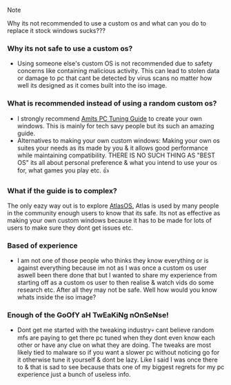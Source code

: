 > [!NOTE]
> Why its not recommended to use a custom os and what can you do to replace it stock windows sucks???

### Why its not safe to use a custom os?
- Using someone else's custom OS is not recommended due to safety concerns like containing malicious activity. This can lead to stolen data or damage to pc that cant be detected by virus scans no matter how well its designed as it comes built into the iso image.

### What is recommended instead of using a random custom os?
- I strongly recommend [Amits PC Tuning Guide](https://github.com/amitxv/PC-Tuning) to create your own windows. This is mainly for tech savy people but its such an amazing guide.
- Alternatives to making your own custom windows: Making your own os suites your needs as its made by you & it allows good performance while maintaining compatibility. THERE IS NO SUCH THING AS "BEST OS" its all about personal preference & what you intend to use your os for, what games you play etc. 👍

### What if the guide is to complex?
The only eazy way out is to explore [AtlasOS.]() Atlas is used by many people in the community enough users to know that its safe. Its not as effective as making your own custom windows because it has to be made for lots of users to make sure they dont get issues etc.

### Based of experience
- I am not one of those people who thinks they know everything or is against everything because im not as I was once a custom os user aswell been there done that but I wanted to share my experience from starting off as a custom os user to then realise & watch vids do some research etc. After all they may not be safe. Well how would you know whats inside the iso image?

### Enough of the GoOfY aH TwEaKiNg nOnSeNse!
- Dont get me started with the tweaking industry💀 cant believe random mfs are paying to get there pc tuned when they dont even know each other or have any clue on what they are doing. The tweaks are most likely tied to malware so if you want a slower pc without noticing go for it otherwise tune it yourself & dont be lazy. Like I said I was once there to & that is sad to see because thats one of my biggest regrets for my pc experience just a bunch of useless info.
